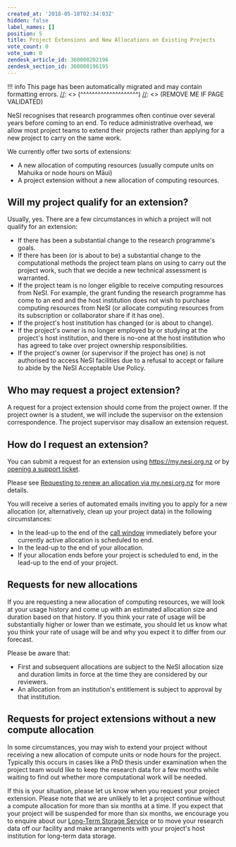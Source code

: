 ```yaml
---
created_at: '2018-05-18T02:34:03Z'
hidden: false
label_names: []
position: 5
title: Project Extensions and New Allocations on Existing Projects
vote_count: 0
vote_sum: 0
zendesk_article_id: 360000202196
zendesk_section_id: 360000196195
---
```



[//]: <> (REMOVE ME IF PAGE VALIDATED)
[//]: <> (vvvvvvvvvvvvvvvvvvvv)
!!! info
    This page has been automatically migrated and may contain formatting errors.
[//]: <> (^^^^^^^^^^^^^^^^^^^^)
[//]: <> (REMOVE ME IF PAGE VALIDATED)
<p>NeSI recognises that research programmes often continue over several years before coming to an end. To reduce administrative overhead, we allow most project teams to extend their projects rather than applying for a new project to carry on the same work.</p><p>We currently offer two sorts of extensions:</p><ul>
<li>A new allocation of computing resources (usually compute units on Mahuika or node hours on Māui)</li>
<li>A project extension without a new allocation of computing resources.</li>
</ul>
<h2 id="01FZGW1M7EC0J0DRX58QMKBDR1">Will my project qualify for an extension?</h2>
<p>Usually, yes. There are a few circumstances in which a project will not qualify for an extension:</p>
<ul>
<li>If there has been a substantial change to the research programme's goals.</li>
<li>If there has been (or is about to be) a substantial change to the computational methods the project team plans on using to carry out the project work, such that we decide a new technical assessment is warranted.</li>
<li>If the project team is no longer eligible to receive computing resources from NeSI. For example, the grant funding the research programme has come to an end and the host institution does not wish to purchase computing resources from NeSI (or allocate computing resources from its subscription or collaborator share if it has one).</li>
<li>If the project's host institution has changed (or is about to change).</li>
<li>If the project's owner is no longer employed by or studying at the project's host institution, and there is no-one at the host institution who has agreed to take over project ownership responsibilities.</li>
<li>If the project's owner (or supervisor if the project has one) is not authorised to access NeSI facilities due to a refusal to accept or failure to abide by the NeSI Acceptable Use Policy.</li>
</ul>
<h2 id="01FZGW1M7EKD114NZ6PA7PGRJK">Who may request a project extension?</h2>
<p>A request for a project extension should come from the project owner. If the project owner is a student, we will include the supervisor on the extension correspondence. The project supervisor may disallow an extension request.</p>
<h2 id="01FZGW1M7E6DGDZEVECGQFQ71F">How do I request an extension?</h2>
<p>You can submit a request for an extension using <a href="https://my.nesi.org.nz">https://my.nesi.org.nz</a> or by <a href="https://support.nesi.org.nz/hc/requests/new" target="_blank" rel="noopener noreferrer">opening a support ticket</a>.</p>
<p>Please see <a href="https://support.nesi.org.nz/hc/en-gb/articles/4600222769295" target="_blank" rel="noopener noreferrer">Requesting to renew an allocation via my.nesi.org.nz</a> for more details.</p>
<p>You will receive a series of automated emails inviting you to apply for a new allocation (or, alternatively, clean up your project data) in the following circumstances:</p>
<ul>
<li>In the lead-up to the end of the <a href="https://www.nesi.org.nz/news/2018/04/new-application-process-merit-postgraduate-allocations">call window</a> immediately before your currently active allocation is scheduled to end.</li>
<li>In the lead-up to the end of your allocation.</li>
<li>If your allocation ends before your project is scheduled to end, in the lead-up to the end of your project.</li>
</ul>
<h2 id="01FZGW1M7EZ2Q9ZXNJPPHYVZG6">Requests for new allocations</h2>
<p>If you are requesting a new allocation of computing resources, we will look at your usage history and come up with an estimated allocation size and duration based on that history. If you think your rate of usage will be substantially higher or lower than we estimate, you should let us know what you think your rate of usage will be and why you expect it to differ from our forecast.</p><p>Please be aware that:</p><ul>
<li>First and subsequent allocations are subject to the NeSI allocation size and duration limits in force at the time they are considered by our reviewers.</li>
<li>An allocation from an institution's entitlement is subject to approval by that institution.</li>
</ul>
<h2 id="01FZGW1M7EDQV5CE64DPMFYVHX">Requests for project extensions without a new compute allocation</h2>
<p>In some circumstances, you may wish to extend your project without receiving a new allocation of compute units or node hours for the project. Typically this occurs in cases like a PhD thesis under examination when the project team would like to keep the research data for a few months while waiting to find out whether more computational work will be needed.</p>
<p>If this is your situation, please let us know when you request your project extension. Please note that we are unlikely to let a project continue without a compute allocation for more than six months at a time. If you expect that your project will be suspended for more than six months, we encourage you to enquire about our <a href="https://support.nesi.org.nz/hc/en-gb/articles/360001169956" target="_blank" rel="noopener noreferrer">Long-Term Storage Service</a> or to move your research data off our facility and make arrangements with your project's host institution for long-term data storage.</p>
<p> </p>